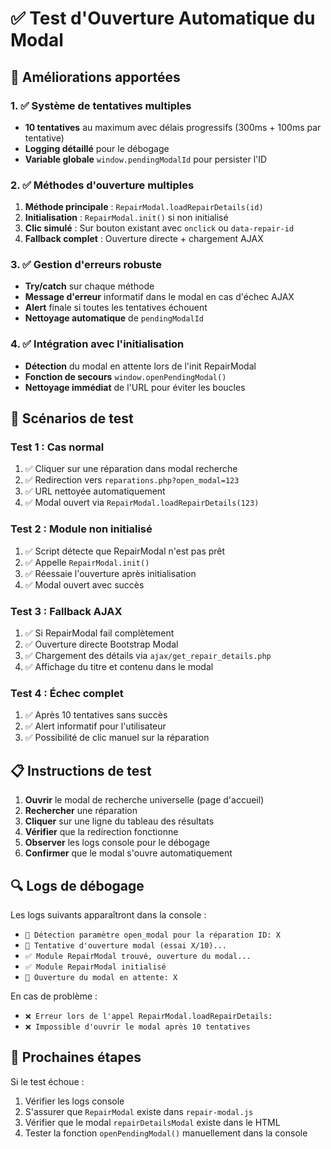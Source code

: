 # ✅ Test d'Ouverture Automatique du Modal

## 🔧 Améliorations apportées

### 1. ✅ Système de tentatives multiples
- **10 tentatives** au maximum avec délais progressifs (300ms + 100ms par tentative)
- **Logging détaillé** pour le débogage
- **Variable globale** `window.pendingModalId` pour persister l'ID

### 2. ✅ Méthodes d'ouverture multiples
1. **Méthode principale** : `RepairModal.loadRepairDetails(id)`
2. **Initialisation** : `RepairModal.init()` si non initialisé
3. **Clic simulé** : Sur bouton existant avec `onclick` ou `data-repair-id`
4. **Fallback complet** : Ouverture directe + chargement AJAX

### 3. ✅ Gestion d'erreurs robuste
- **Try/catch** sur chaque méthode
- **Message d'erreur** informatif dans le modal en cas d'échec AJAX
- **Alert** finale si toutes les tentatives échouent
- **Nettoyage automatique** de `pendingModalId`

### 4. ✅ Intégration avec l'initialisation
- **Détection** du modal en attente lors de l'init RepairModal
- **Fonction de secours** `window.openPendingModal()`
- **Nettoyage immédiat** de l'URL pour éviter les boucles

## 🧪 Scénarios de test

### Test 1 : Cas normal
1. ✅ Cliquer sur une réparation dans modal recherche
2. ✅ Redirection vers `reparations.php?open_modal=123`
3. ✅ URL nettoyée automatiquement
4. ✅ Modal ouvert via `RepairModal.loadRepairDetails(123)`

### Test 2 : Module non initialisé
1. ✅ Script détecte que RepairModal n'est pas prêt
2. ✅ Appelle `RepairModal.init()` 
3. ✅ Réessaie l'ouverture après initialisation
4. ✅ Modal ouvert avec succès

### Test 3 : Fallback AJAX
1. ✅ Si RepairModal fail complètement
2. ✅ Ouverture directe Bootstrap Modal
3. ✅ Chargement des détails via `ajax/get_repair_details.php`
4. ✅ Affichage du titre et contenu dans le modal

### Test 4 : Échec complet
1. ✅ Après 10 tentatives sans succès
2. ✅ Alert informatif pour l'utilisateur
3. ✅ Possibilité de clic manuel sur la réparation

## 📋 Instructions de test

1. **Ouvrir** le modal de recherche universelle (page d'accueil)
2. **Rechercher** une réparation 
3. **Cliquer** sur une ligne du tableau des résultats
4. **Vérifier** que la redirection fonctionne
5. **Observer** les logs console pour le débogage
6. **Confirmer** que le modal s'ouvre automatiquement

## 🔍 Logs de débogage

Les logs suivants apparaîtront dans la console :
- `🔄 Détection paramètre open_modal pour la réparation ID: X`
- `🔄 Tentative d'ouverture modal (essai X/10)...`
- `✅ Module RepairModal trouvé, ouverture du modal...`
- `✅ Module RepairModal initialisé`
- `🔄 Ouverture du modal en attente: X`

En cas de problème :
- `❌ Erreur lors de l'appel RepairModal.loadRepairDetails:`
- `❌ Impossible d'ouvrir le modal après 10 tentatives`

## 🚀 Prochaines étapes

Si le test échoue :
1. Vérifier les logs console 
2. S'assurer que `RepairModal` existe dans `repair-modal.js`
3. Vérifier que le modal `repairDetailsModal` existe dans le HTML
4. Tester la fonction `openPendingModal()` manuellement dans la console 